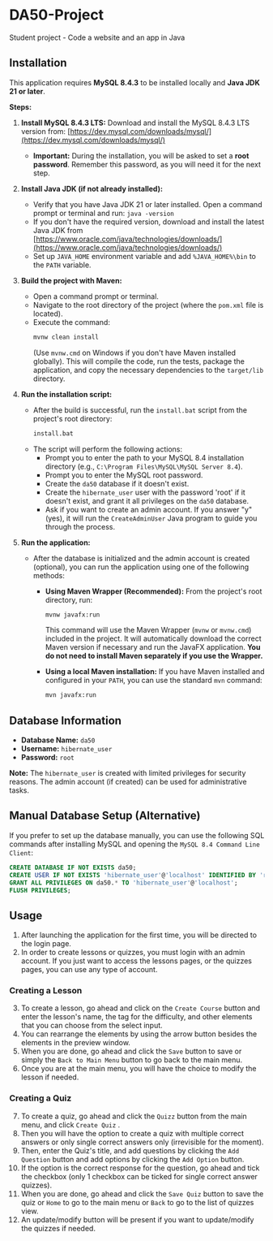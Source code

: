 # DA50-Project

Student project - Code a website and an app in Java

## Installation

This application requires **MySQL 8.4.3** to be installed locally and **Java JDK 21 or later**.

**Steps:**

1.  **Install MySQL 8.4.3 LTS:** Download and install the MySQL 8.4.3 LTS version from: [https://dev.mysql.com/downloads/mysql/](https://dev.mysql.com/downloads/mysql/)
    *   **Important:** During the installation, you will be asked to set a **root password**. Remember this password, as you will need it for the next step.

2.  **Install Java JDK (if not already installed):**
    *   Verify that you have Java JDK 21 or later installed. Open a command prompt or terminal and run: `java -version`
    *   If you don't have the required version, download and install the latest Java JDK from [https://www.oracle.com/java/technologies/downloads/](https://www.oracle.com/java/technologies/downloads/)
    *   Set up `JAVA_HOME` environment variable and add `%JAVA_HOME%\bin` to the `PATH` variable.

3.  **Build the project with Maven:**
    *   Open a command prompt or terminal.
    *   Navigate to the root directory of the project (where the `pom.xml` file is located).
    *   Execute the command:
        ```bash
        mvnw clean install
        ```
        (Use `mvnw.cmd` on Windows if you don't have Maven installed globally).
        This will compile the code, run the tests, package the application, and copy the necessary dependencies to the `target/lib` directory.

4.  **Run the installation script:**
    *   After the build is successful, run the `install.bat` script from the project's root directory:
        ```bash
        install.bat
        ```
    *   The script will perform the following actions:
        *   Prompt you to enter the path to your MySQL 8.4 installation directory (e.g., `C:\Program Files\MySQL\MySQL Server 8.4`).
        *   Prompt you to enter the MySQL root password.
        *   Create the `da50` database if it doesn't exist.
        *   Create the `hibernate_user` user with the password 'root' if it doesn't exist, and grant it all privileges on the `da50` database.
        *   Ask if you want to create an admin account. If you answer "y" (yes), it will run the `CreateAdminUser` Java program to guide you through the process.

5.  **Run the application:**
    *   After the database is initialized and the admin account is created (optional), you can run the application using one of the following methods:
        *   **Using Maven Wrapper (Recommended):** From the project's root directory, run:

            ```bash
            mvnw javafx:run
            ```

            This command will use the Maven Wrapper (`mvnw` or `mvnw.cmd`) included in the project. It will automatically download the correct Maven version if necessary and run the JavaFX application.
            **You do not need to install Maven separately if you use the Wrapper.**

        *   **Using a local Maven installation:** If you have Maven installed and configured in your `PATH`, you can use the standard `mvn` command:

            ```bash
            mvn javafx:run
            ```

## Database Information

*   **Database Name:** `da50`
*   **Username:** `hibernate_user`
*   **Password:** `root`

**Note:** The `hibernate_user` is created with limited privileges for security reasons. The admin account (if created) can be used for administrative tasks.

## Manual Database Setup (Alternative)

If you prefer to set up the database manually, you can use the following SQL commands after installing MySQL and opening the `MySQL 8.4 Command Line Client`:

```sql
CREATE DATABASE IF NOT EXISTS da50;
CREATE USER IF NOT EXISTS 'hibernate_user'@'localhost' IDENTIFIED BY 'root';
GRANT ALL PRIVILEGES ON da50.* TO 'hibernate_user'@'localhost';
FLUSH PRIVILEGES;
```
## Usage

1. After launching the application for the first time, you will be directed to the login page.
2. In order to create lessons or quizzes, you must login with an admin account. If you just want to access the lessons pages, or the quizzes pages, you can use any type of account.

### Creating a Lesson

3. To create a lesson, go ahead and click on the `Create Course` button and enter the lesson's name, the tag for the difficulty, and other elements that you can choose from the select input.
4. You can rearrange the elements by using the arrow button besides the elements in the preview window.
5. When you are done, go ahead and click the `Save` button to save or simply the `Back to Main Menu` button to go back to the main menu.
6. Once you are at the main menu, you will have the choice to modify the lesson if needed.

### Creating a Quiz

7. To create a quiz, go ahead and click the `Quizz` button from the main menu, and click `Create Quiz` .
8. Then you will have the option to create a quiz with multiple correct answers or only single correct answers only (irrevisible for the moment).
9. Then, enter the Quiz's title, and add questions by clicking the `Add Question` button and add options by clicking the `Add Option` button.
10. If the option is the correct response for the question, go ahead and tick the checkbox (only 1 checkbox can be ticked for single correct answer quizzes).
11. When you are done, go ahead and click the `Save Quiz` button to save the quiz or `Home` to go to the main menu or `Back` to go to the list of quizzes view.
12. An update/modify button will be present if you want to update/modify the quizzes if needed. 
